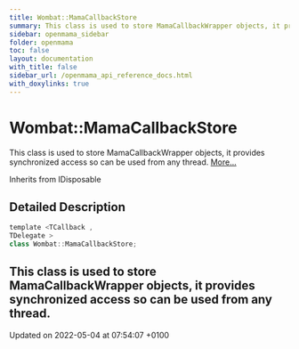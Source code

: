 ```yaml
---
title: Wombat::MamaCallbackStore
summary: This class is used to store MamaCallbackWrapper objects, it provides synchronized access so can be used from any thread. 
sidebar: openmama_sidebar
folder: openmama
toc: false
layout: documentation
with_title: false
sidebar_url: /openmama_api_reference_docs.html
with_doxylinks: true
---
```


# Wombat::MamaCallbackStore



This class is used to store MamaCallbackWrapper objects, it provides synchronized access so can be used from any thread.  [More...](#detailed-description)

Inherits from IDisposable

## Detailed Description

```csharp
template <TCallback ,
TDelegate >
class Wombat::MamaCallbackStore;
```

This class is used to store MamaCallbackWrapper objects, it provides synchronized access so can be used from any thread. 
-------------------------------

Updated on 2022-05-04 at 07:54:07 +0100